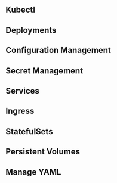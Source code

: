 ## Kubectl


## Deployments


## Configuration Management


## Secret Management


## Services


## Ingress


## StatefulSets


## Persistent Volumes


## Manage YAML




